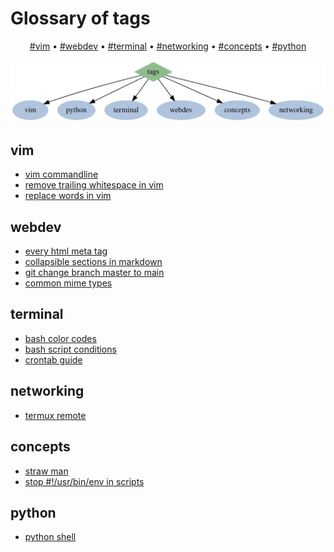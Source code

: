 <title>Glossary of tags</title>
<h1 class="important">Glossary of tags</h1>

<p align="center">
  <a href="#vim">#vim</a> •
  <a href="#webdev">#webdev</a> •
  <a href="#terminal">#terminal</a> •
  <a href="#networking">#networking</a> •
  <a href="#concepts">#concepts</a> •
  <a href="#python">#python</a><br>
</p>

![](static/tag-graph.svg)

## vim
- [vim commandline](posts/vim-cli.html)
- [remove trailing whitespace in vim](posts/remove-trailing-whitespace.html)
- [replace words in vim](posts/replacing-words-in-vim.html)

## webdev
- [every html meta tag](posts/html-meta-tags.html)
- [collapsible sections in markdown](posts/markdown-details-collapsible.html)
- [git change branch master to main](posts/git-master-to-main.html)
- [common mime types](posts/common-mime-types.html)

## terminal
- [bash color codes](posts/bash-color-codes.html)
- [bash script conditions](posts/bash-script-conditions.html)
- [crontab guide](posts/crontab-guide.html)

## networking
- [termux remote](posts/remote-termux.html)

## concepts
- [straw man](posts/straw-man.html)
- [stop #!/usr/bin/env in scripts](posts/stop-usrbinenv.html)

## python
- [python shell](posts/python-shell.html)
